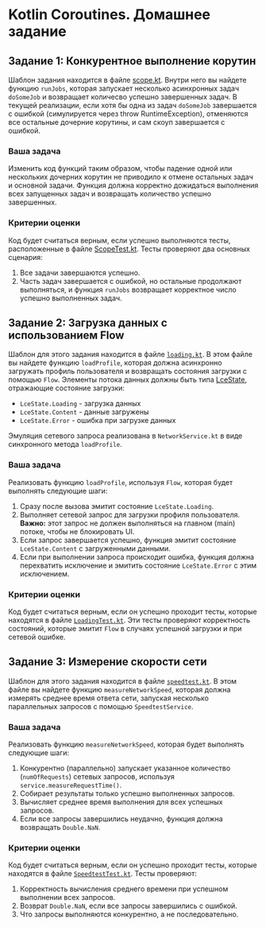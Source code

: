 # Kotlin Coroutines. Домашнее задание

## Задание 1: Конкурентное выполнение корутин
Шаблон задания находится в файле [scope.kt](/src/main/kotlin/ru/otus/homework/scope).
Внутри него вы найдете функцию `runJobs`, которая запускает несколько асинхронных задач `doSomeJob` и возвращает количесво успешно завершенных задач.
В текущей реализации, если хотя бы одна из задач `doSomeJob` завершается с ошибкой (симулируется через throw RuntimeException),
отменяются все остальные дочерние корутины, и сам скоуп завершается с ошибкой.

### Ваша задача
Изменить код функций таким образом, чтобы падение одной или нескольких дочерних корутин не приводило к отмене остальных задач и основной задачи. Функция должна
корректно дожидаться выполнения всех запущенных задач и возвращать количество успешно завершенных.

### Критерии оценки
Код будет считаться верным, если успешно выполняются тесты, расположенные в файле [ScopeTest.kt](/src/test/kotlin/ru/otus/homework/scope/ScopeTest.kt).
Тесты проверяют два основных сценария:

1. Все задачи завершаются успешно.
2. Часть задач завершается с ошибкой, но остальные продолжают выполняться, и функция `runJobs` возвращает корректное число успешно выполненных задач.

## Задание 2: Загрузка данных c использованием Flow
Шаблон для этого задания находится в файле [`loading.kt`](/src/main/kotlin/ru/otus/homework/loading/loading.kt).
В этом файле вы найдете функцию `loadProfile`, которая должна асинхронно загружать профиль пользователя и возвращать состояния загрузки с помощью `Flow`.
Элементы потока данных должны быть типа [LceState<UserProfile>](/src/main/kotlin/ru/otus/homework/loading/LceState.kt), отражающие состояние загрузки:

- `LceState.Loading` - загрузка данных
- `LceState.Content` - данные загружены
- `LceState.Error` - ошибка при загрузке данных

Эмуляция сетевого запроса реализована в `NetworkService.kt` в виде синхронного метода `loadProfile`.

### Ваша задача
Реализовать функцию `loadProfile`, используя `Flow`, которая будет выполнять следующие шаги:

1.  Сразу после вызова эмитит состояние `LceState.Loading`.
2.  Выполняет сетевой запрос для загрузки профиля пользователя. **Важно:** этот запрос не должен выполняться на главном (main) потоке, чтобы не блокировать UI.
3.  Если запрос завершается успешно, функция эмитит состояние `LceState.Content` с загруженными данными.
4.  Если при выполнении запроса происходит ошибка, функция должна перехватить исключение и эмитить состояние `LceState.Error` с этим исключением.

### Критерии оценки
Код будет считаться верным, если он успешно проходит тесты, которые находятся в файле [`LoadingTest.kt`](/src/test/kotlin/ru/otus/homework/loading/LoadingTest.kt).
Эти тесты проверяют корректность состояний, которые эмитит `Flow` в случаях успешной загрузки и при сетевой ошибке.

## Задание 3: Измерение скорости сети
Шаблон для этого задания находится в файле [`speedtest.kt`](/src/main/kotlin/ru/otus/homework/speedtest/speedtest.kt).
В этом файле вы найдете функцию `measureNetworkSpeed`, которая должна измерять среднее время ответа сети, запуская несколько параллельных запросов 
с помощью `SpeedtestService`.

### Ваша задача
Реализовать функцию `measureNetworkSpeed`, которая будет выполнять следующие шаги:

1.  Конкурентно (параллельно) запускает указанное количество (`numOfRequests`) сетевых запросов, используя `service.measureRequestTime()`.
2.  Собирает результаты только успешно выполненных запросов.
3.  Вычисляет среднее время выполнения для всех успешных запросов.
4.  Если все запросы завершились неудачно, функция должна возвращать `Double.NaN`.

### Критерии оценки
Код будет считаться верным, если он успешно проходит тесты, которые находятся в файле [`SpeedtestTest.kt`](/src/test/kotlin/ru/otus/homework/speedtest/SpeedtestTest.kt).
Тесты проверяют:

1. Корректность вычисления среднего времени при успешном выполнении всех запросов.
2. Возврат `Double.NaN`, если все запросы завершились с ошибкой.
3. Что запросы выполняются конкурентно, а не последовательно.


